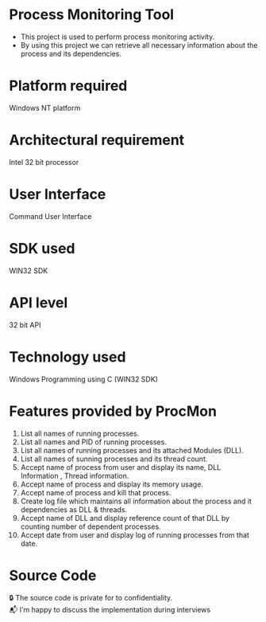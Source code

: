 # Process Monitoring Tool
- This project is used to perform process monitoring activity.
- By using this project we can retrieve all necessary information about the process and its dependencies.

# Platform required
Windows NT platform
# Architectural requirement
Intel 32 bit processor

# User Interface
Command User Interface

# SDK used
WIN32 SDK

# API level
32 bit API

# Technology used
Windows Programming using C (WIN32 SDK)

# Features provided by ProcMon

1. List all names of running processes.
2. List all names and PID of running processes.
3. List all names of running processes and its attached Modules (DLL).
4. List all names of sunning processes and its thread count.
5. Accept name of process from user and display its name, DLL Information , Thread
information.
6. Accept name of process and display its memory usage.
7. Accept name of process and kill that process.
8. Create log file which maintains all information about the process and it dependencies
as DLL & threads.
9. Accept name of DLL and display reference count of that DLL by counting number of
dependent processes.
10. Accept date from user and display log of running processes from that date.

# Source Code

🔒 The source code is private for to confidentiality.  
📬 I'm happy to discuss the implementation during interviews

